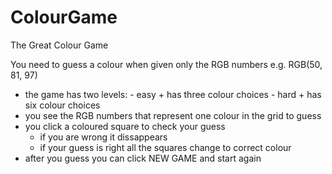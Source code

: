 # ColourGame

The Great Colour Game

You need to guess a colour when given only the RGB numbers 
e.g. RGB(50, 81, 97)

- the game has two levels: 
        - easy
          + has three colour choices
        - hard
          + has six colour choices
- you see the RGB numbers that represent one colour in the grid to guess
- you click a coloured square to check your guess
  + if you are wrong it dissappears 
  + if your guess is right all the squares change to correct colour
- after you guess you can click NEW GAME and start again
